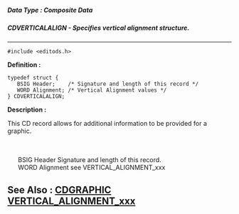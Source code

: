 ##### Data Type : Composite Data
##### CDVERTICALALIGN - Specifies vertical alignment structure.
---
```
#include <editods.h>
```

**Definition :**
```
typedef struct {
   BSIG Header;    /* Signature and length of this record */
   WORD Alignment; /* Vertical Alignment values */
} CDVERTICALALIGN;
```

**Description :**

This CD record allows for additional information to be provided for a graphic.
<ul><br>
<br>
BSIG	Header		Signature and length of this record.<br>
WORD	Alignment	see VERTICAL_ALIGNMENT_xxx</ul>



**See Also :**
[CDGRAPHIC](/domino-c-api-docs/reference/Data/CDGRAPHIC)
[VERTICAL_ALIGNMENT_xxx](/domino-c-api-docs/reference/Symb/VERTICAL_ALIGNMENT_xxx)
---

